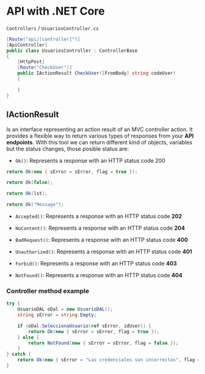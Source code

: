 # API with .NET Core

`Controllers` / `UsuariosController.cs`

```cs
[Route("api/[controller]")]
[ApiController]
public class UsuariosController : ControllerBase
{
	[HttpPost]
	[Route("CheckUser")]
	public IActionResult CheckUser([FromBody] string codeUser)
	{

	}
}
```

## IActionResult

Is an interface representing an action result of an MVC controller action. It provides a flexible way to return various types of responses from your **API endpoints**. With this tool we can return different kind of objects, variables but the status changes, those posible status are:

- `Ok()`: Represents a response with an HTTP status code 200

```cs
return Ok(new { sError = sError, flag = true });

return Ok(false);

return Ok(lst);

return Ok("Message");
```

- `Accepted()`: Represents a response with an HTTP status code **202**

- `NoContent()`: Represents a response with an HTTP status code **204**

- `BadRequest()`: Represents a response with an HTTP status code **400**

- `Unauthorized()`: Represents a response with an HTTP status code **401**

- `Forbid()`: Represents a response with an HTTP status code **403**

- `NotFound()`: Represents a response with an HTTP status code **404**

### Controller method example

```cs
try {
	UsuarioDAL oDal = new UsuarioDAL();
	string sError = string.Empty;

	if (oDal.SeleccionaUsuario(ref sError, idUser)) {
		return Ok(new { sError = sError, flag = true });
	} else {
		return NotFound(new { sError = sError, flag = false });
	}
} catch {
	return Ok(new { sError = "Las credenciales son incorrectas", flag = false });
}
```
